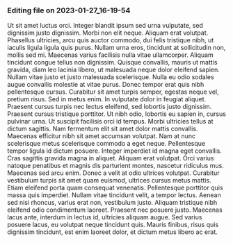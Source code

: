 

### Editing file on 2023-01-27_16-19-54

Ut sit amet luctus orci. Integer blandit ipsum sed urna vulputate, sed dignissim justo dignissim. Morbi non elit neque. Aliquam erat volutpat. Phasellus ultricies, arcu quis auctor commodo, dui felis tristique nibh, ut iaculis ligula ligula quis purus. Nullam urna eros, tincidunt at sollicitudin non, mollis sed mi. Maecenas varius facilisis nulla vitae ullamcorper. Aliquam tincidunt congue tellus non dignissim. Quisque convallis, mauris ut mattis gravida, diam leo lacinia libero, ut malesuada neque dolor eleifend sapien. Nullam vitae justo et justo malesuada scelerisque. Nulla eu odio sodales augue convallis molestie at vitae purus. Donec tempor erat quis nibh pellentesque cursus. Curabitur sit amet turpis semper, egestas neque vel, pretium risus. Sed in metus enim. In vulputate dolor in feugiat aliquet. Praesent cursus turpis nec lectus eleifend, sed lobortis justo dignissim.
Praesent cursus tristique porttitor. Ut nibh odio, lobortis eu sapien in, cursus pulvinar urna. Ut suscipit facilisis orci id tempus. Morbi ultricies tellus at dictum sagittis. Nam fermentum elit sit amet dolor mattis convallis. Maecenas efficitur nibh sit amet accumsan volutpat. Nam at nunc scelerisque metus scelerisque commodo a eget neque. Pellentesque tempor ligula id dictum posuere. Integer imperdiet id magna eget convallis. Cras sagittis gravida magna in aliquet. Aliquam erat volutpat.
Orci varius natoque penatibus et magnis dis parturient montes, nascetur ridiculus mus. Maecenas sed arcu enim. Donec a velit at odio ultrices volutpat. Curabitur vestibulum turpis sit amet quam euismod, ultrices cursus metus mattis. Etiam eleifend porta quam consequat venenatis. Pellentesque porttitor quis massa quis imperdiet. Nullam vitae tincidunt velit, a tempor lectus. Aenean sed nisi rhoncus, varius erat non, vestibulum justo. Aliquam tristique nibh eleifend odio condimentum laoreet. Praesent nec posuere justo. Maecenas lacus ante, interdum in lectus id, ultricies aliquam augue. Sed varius posuere lacus, eu volutpat neque tincidunt quis. Mauris finibus, risus quis dignissim tincidunt, est enim laoreet dolor, et dictum metus libero ac erat.


